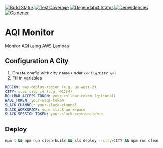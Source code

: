 [![Build Status](https://img.shields.io/travis/simlu/aqi-monitor/master.svg)](https://travis-ci.org/simlu/aqi-monitor)
[![Test Coverage](https://img.shields.io/coveralls/simlu/aqi-monitor/master.svg)](https://coveralls.io/github/simlu/aqi-monitor?branch=master)
[![Dependabot Status](https://api.dependabot.com/badges/status?host=github&repo=simlu/aqi-monitor)](https://dependabot.com)
[![Dependencies](https://david-dm.org/simlu/aqi-monitor/status.svg)](https://david-dm.org/simlu/aqi-monitor)
[![Gardener](https://github.com/simlu/js-gardener/blob/master/assets/badge.svg)](https://github.com/simlu/js-gardener)

# AQI Monitor

Monitor AQI using AWS Lambda

## Configuration A City

1) Create config with city name under `config/CITY.yml`
2) Fill in variables

```yml
REGION: aws-deploy-region (e.g. us-west-2)
CITY: waqi-city-id (e.g. @1234)
ROLLBAR_ACCESS_TOKEN: your-rollbar-token (optional)
WAQI_TOKEN: your-waqi-token
SLACK_CHANNEL: your-slack-channel
SLACK_WORKSPACE: your-slack-workspace
SLACK_SESSION_TOKEN: your-slack-session-token
```

## Deploy

```bash
npm t && npm run clean-build && sls deploy --city=CITY && npm run clean
```
